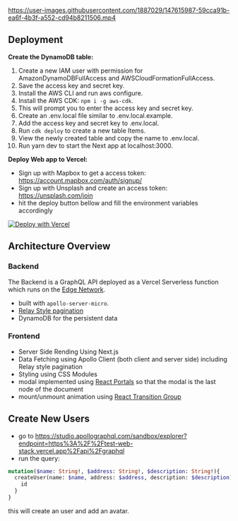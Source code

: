 https://user-images.githubusercontent.com/1887029/147615987-59cca91b-ea6f-4b3f-a552-cd94b8211506.mp4
## Deployment

**Create the DynamoDB table:**

1. Create a new IAM user with permission for AmazonDynamoDBFullAccess and AWSCloudFormationFullAccess.
2. Save the access key and secret key.
3. Install the AWS CLI and run aws configure.
4. Install the AWS CDK: `npm i -g aws-cdk`.
5. This will prompt you to enter the access key and secret key.
6. Create an .env.local file similar to .env.local.example.
7. Add the access key and secret key to .env.local.
8. Run `cdk deploy` to create a new table Items.
9. View the newly created table and copy the name to .env.local.
10. Run yarn dev to start the Next app at localhost:3000.

**Deploy Web app to Vercel:**

- Sign up with Mapbox to get a access token: https://account.mapbox.com/auth/signup/
- Sign up with Unsplash and create an access token: https://unsplash.com/join
- hit the deploy button bellow and fill the environment variables accordingly

[![Deploy with Vercel](https://vercel.com/button)](https://vercel.com/new/clone?repository-url=https%3A%2F%2Fgithub.com%2Fjuangl%2Ftest-web-stack&env=AWS_DYNAMODB_ACCESS_KEY,AWS_DYNAMODB_SECRET_KEY,AWS_DYNAMODB_REGION,DYNAMODB_TABLE_NAME,UNSPLASH_ACCESS_KEY,NEXT_PUBLIC_MAPBOX_ACCESS_KEY)

## Architecture Overview

### Backend

The Backend is a GraphQL API deployed as a Vercel Serverless function which runs on the [Edge Network](https://vercel.com/docs/concepts/functions/introduction#serverless-functions).

- built with `apollo-server-micro`.
- [Relay Style pagination](https://graphql.org/learn/pagination/#pagination-and-edges)
- DynamoDB for the persistent data


### Frontend

- Server Side Rending Using Next.js
- Data Fetching using Apollo Client (both client and server side) including Relay style pagination
- Styling using CSS Modules
- modal implemented using [React Portals](https://reactjs.org/docs/portals.html) so that the modal is the last node of the document
- mount/unmount animation using [React Transition Group](https://reactcommunity.org/react-transition-group/)

## Create New Users

- go to https://studio.apollographql.com/sandbox/explorer?endpoint=https%3A%2F%2Ftest-web-stack.vercel.app%2Fapi%2Fgraphql
- run the query:
```graphql
mutation($name: String!, $address: String!, $description: String!){
  createUser(name: $name, address: $address, description: $description) {
    id
  }
}
```

this will create an user and add an avatar.
